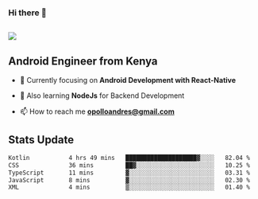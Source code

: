 ### Hi there 👋
<h2 align="left"><img src="https://readme-typing-svg.herokuapp.com?color='blue'&lines=I'm+Andrew+Opollo😊;Welcome+to+my+Github😜"> </h2>

## Android Engineer from Kenya


- 🌱 Currently focusing on **Android Development with React-Native**

- 🔭 Also learning **NodeJs** for Backend Development

- 📫 How to reach me **opolloandres@gmail.com**


## Stats Update
<!--START_SECTION:waka-->

```txt
Kotlin           4 hrs 49 mins   ████████████████████▓░░░░   82.04 %
CSS              36 mins         ██▓░░░░░░░░░░░░░░░░░░░░░░   10.25 %
TypeScript       11 mins         ▓░░░░░░░░░░░░░░░░░░░░░░░░   03.31 %
JavaScript       8 mins          ▓░░░░░░░░░░░░░░░░░░░░░░░░   02.30 %
XML              4 mins          ▒░░░░░░░░░░░░░░░░░░░░░░░░   01.40 %
```

<!--END_SECTION:waka-->


